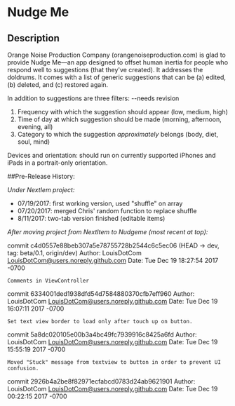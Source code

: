 # Nudge Me

## Description

Orange Noise Production Company (orangenoiseproduction.com) is glad to provide Nudge Me—an app designed to offset human inertia for people who respond well to suggestions (that they've created). It addresses the doldrums. It comes with a list of generic suggestions that can be (a) edited, (b) deleted, and (c) restored again.

In addition to suggestions are three filters: --needs revision
1. Frequency with which the suggestion should appear (low, medium, high)
2. Time of day at which suggestion should be made (morning, afternoon, evening, all)
3. Category to which the suggestion *approximately* belongs (body, diet, soul, mind)

Devices and orientation: should run on currently supported iPhones and iPads in a portrait-only orientation.

##Pre-Release History:

_Under NextIem project:_

*  07/19/2017: first working version, used "shuffle" on array
*  07/20/2017: merged Chris' random function to replace shuffle
*  8/11/2017: two-tab version finished (editable items)

_After moving project from NextItem to Nudgeme (most recent at top):_

commit c4d0557e88beb307a5e78755728b2544c6c5ec06 (HEAD -> dev, tag: beta/0.1, origin/dev)
Author: LouisDotCom <LouisDotCom@users.noreply.github.com>
Date:   Tue Dec 19 18:27:54 2017 -0700

    Comments in ViewController

commit 6334001ded1938dfd54d7584880370cfb7eff960
Author: LouisDotCom <LouisDotCom@users.noreply.github.com>
Date:   Tue Dec 19 16:07:11 2017 -0700

    Set text view border to load only after touch up on button.

commit 5a8dc020105e00b3a4bc49fc7939916c8425a6fd
Author: LouisDotCom <LouisDotCom@users.noreply.github.com>
Date:   Tue Dec 19 15:55:19 2017 -0700

    Moved "Stuck" message from textview to button in order to prevent UI confusion.

commit 2926b4a2be8f82971ecfabcd0783d24ab9621901
Author: LouisDotCom <LouisDotCom@users.noreply.github.com>
Date:   Tue Dec 19 00:22:15 2017 -0700


